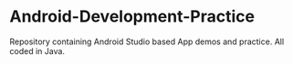 # Android-Development-Practice
Repository containing Android Studio based App demos and practice. All coded in Java.
